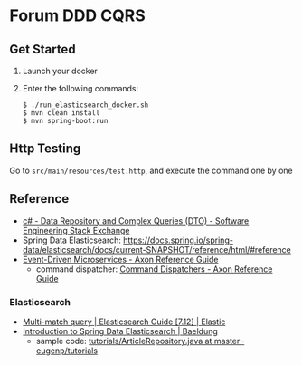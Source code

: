 # Forum DDD CQRS

## Get Started

1. Launch your docker
2. Enter the following commands:

    ```shell
    $ ./run_elasticsearch_docker.sh
    $ mvn clean install
    $ mvn spring-boot:run
    ```

## Http Testing

Go to `src/main/resources/test.http`, and execute the command one by one



## Reference

* [c# - Data Repository and Complex Queries (DTO) - Software Engineering Stack Exchange](https://softwareengineering.stackexchange.com/questions/421229/data-repository-and-complex-queries-dto)
* Spring Data Elasticsearch: https://docs.spring.io/spring-data/elasticsearch/docs/current-SNAPSHOT/reference/html/#reference
* [Event-Driven Microservices - Axon Reference Guide](https://docs.axoniq.io/reference-guide/architecture-overview/event-driven-microservices) 
  * command dispatcher: [Command Dispatchers - Axon Reference Guide](https://docs.axoniq.io/reference-guide/axon-framework/axon-framework-commands/command-dispatchers)
  
### Elasticsearch

* [Multi-match query | Elasticsearch Guide [7.12] | Elastic](https://www.elastic.co/guide/en/elasticsearch/reference/current/query-dsl-multi-match-query.html) 
* [Introduction to Spring Data Elasticsearch | Baeldung](https://www.baeldung.com/spring-data-elasticsearch-tutorial)
  * sample code: [tutorials/ArticleRepository.java at master · eugenp/tutorials](https://github.com/eugenp/tutorials/blob/master/persistence-modules/spring-data-elasticsearch/src/main/java/com/baeldung/spring/data/es/repository/ArticleRepository.java)



